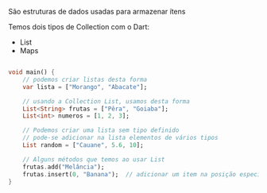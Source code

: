 São estruturas de dados usadas para armazenar ítens

Temos dois tipos de Collection com o Dart:
- List
- Maps

```dart

void main() {
    // podemos criar listas desta forma
    var lista = ["Morango", "Abacate"];

    // usando a Collection List, usamos desta forma
    List<String> frutas = ["Pêra", "Goiaba"];
    List<int> numeros = [1, 2, 3];

    // Podemos criar uma lista sem tipo definido
    // pode-se adicionar na lista elementos de vários tipos
    List random = ["Cauane", 5.6, 10];

    // Alguns métodos que temos ao usar List
    frutas.add("Melância");
    frutas.insert(0, "Banana");  // adicionar um item na posição especificada
}
```